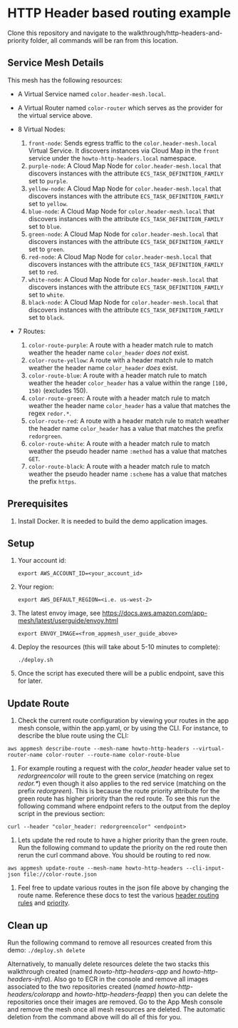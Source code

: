 # HTTP Header based routing example

Clone this repository and navigate to the walkthrough/http-headers-and-priority folder, all commands will be ran from this location.

## Service Mesh Details
This mesh has the following resources:
* A Virtual Service named `color.header-mesh.local`. 
* A Virtual Router named `color-router` which serves as the provider for the virtual service above.
* 8 Virtual Nodes:
  1. `front-node`: Sends egress traffic to the `color.header-mesh.local` Virtual Service. It discovers instances via Cloud Map in the `front` service under the `howto-http-headers.local` namespace.
  1. `purple-node`: A Cloud Map Node for `color.header-mesh.local` that discovers instances with the attribute `ECS_TASK_DEFINITION_FAMILY` set to `purple`.
  1. `yellow-node`: A Cloud Map Node for `color.header-mesh.local` that discovers instances with the attribute `ECS_TASK_DEFINITION_FAMILY` set to `yellow`.
  1. `blue-node`: A Cloud Map Node for `color.header-mesh.local` that discovers instances with the attribute `ECS_TASK_DEFINITION_FAMILY` set to `blue`.
  1. `green-node`: A Cloud Map Node for `color.header-mesh.local` that discovers instances with the attribute `ECS_TASK_DEFINITION_FAMILY` set to `green`.
  1. `red-node`: A Cloud Map Node for `color.header-mesh.local` that discovers instances with the attribute `ECS_TASK_DEFINITION_FAMILY` set to `red`.
  1. `white-node`: A Cloud Map Node for `color.header-mesh.local` that discovers instances with the attribute `ECS_TASK_DEFINITION_FAMILY` set to `white`.
  1. `black-node`: A Cloud Map Node for `color.header-mesh.local` that discovers instances with the attribute `ECS_TASK_DEFINITION_FAMILY` set to `black`.
  
* 7 Routes: 
  1. `color-route-purple`: A route with a header match rule to match weather the header name `color_header` _does not_ exist.
  1. `color-route-yellow`: A route with a header match rule to match weather the header name `color_header` _does_ exist.
  1. `color-route-blue`: A route with a header match rule to match weather the header `color_header` has a value within the range `[100, 150)` (excludes 150).
  1. `color-route-green`: A route with a header match rule to match weather the header name `color_header` has a value that matches the regex `redor.*`.
  1. `color-route-red`: A route with a header match rule to match weather the header name `color_header` has a value that matches the prefix `redorgreen`.
  1. `color-route-white`: A route with a header match rule to match weather the pseudo header name `:method` has a value that matches `GET`.
  1. `color-route-black`: A route with a header match rule to match weather the pseudo header name `:scheme` has a value that matches the prefix `https`.

## Prerequisites
1. Install Docker. It is needed to build the demo application images.

## Setup

1. Your account id:
    ```
    export AWS_ACCOUNT_ID=<your_account_id>
    ```
1. Your region:
    ```
    export AWS_DEFAULT_REGION=<i.e. us-west-2>
    ```
    
1. The latest envoy image, see https://docs.aws.amazon.com/app-mesh/latest/userguide/envoy.html
   ```
   export ENVOY_IMAGE=<from_appmesh_user_guide_above>
   ```
    
1. Deploy the resources (this will take about 5-10 minutes to complete):
    ```
    ./deploy.sh
    ```
   
1. Once the script has executed there will be a public endpoint, save this for later.

## Update Route

1. Check the current route configuration by viewing your routes in the app mesh console, within the app.yaml, or by using the CLI.
For instance, to describe the blue route using the CLI:
  ```
  aws appmesh describe-route --mesh-name howto-http-headers --virtual-router-name color-router --route-name color-route-blue
  ```

1. For example routing a request with the _color_header_ header value set to _redorgreencolor_ will route to the green service (matching on regex _redor.*_) even though it also
applies to the red service (matching on the prefix _redorgreen_). This is because the route priority attribute for the green route has higher priority than the red route. 
To see this run the following command where endpoint refers to the output from the deploy script in the previous section:    
  ```
  curl --header "color_header: redorgreencolor" <endpoint>
  ```

1. Lets update the red route to have a higher priority than the green route. Run the following command to update the priority on the red route
then rerun the curl command above. You should be routing to red now.  
  ```
  aws appmesh update-route --mesh-name howto-http-headers --cli-input-json file://color-route.json
  ```
  
1. Feel free to update various routes in the json file above by changing the route name. Reference these docs to test the various
[header routing rules](https://docs.aws.amazon.com/app-mesh/latest/APIReference/API_HttpRouteMatch.html) and [priority](https://docs.aws.amazon.com/app-mesh/latest/APIReference/API_RouteSpec.html). 

## Clean up 

Run the following command to remove all resources created from this demo: 
    ```
    ./deploy.sh delete
    ```

Alternatively, to manually delete resources delete the two stacks this walkthrough created (named _howto-http-headers-app_ and _howto-http-headers-infra_). 
Also go to ECR in the console and remove all images associated to the two repositories created (_named howto-http-headers/colorapp_ and _howto-http-headers-feapp_) 
then you can delete the repositories once their images are removed. Go to the App Mesh console and remove the mesh once all mesh resources are deleted. 
The automatic deletion from the command above will do all of this for you. 
